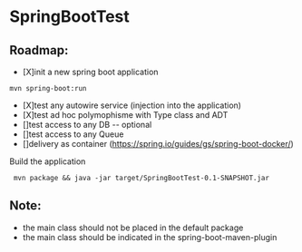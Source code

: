 # SpringBootTest

Roadmap:
--------

* [X]init a new spring boot application

```
mvn spring-boot:run
```

* [X]test any autowire service (injection into the application)
* [X]test ad hoc polymophisme with Type class and ADT
* []test access to any DB -- optional
* []test access to any Queue
* []delivery as container (https://spring.io/guides/gs/spring-boot-docker/)

Build the application
```
 mvn package && java -jar target/SpringBootTest-0.1-SNAPSHOT.jar
```



Note:
-----

* the main class should not be placed in the default package
* the main class should be indicated in the spring-boot-maven-plugin
